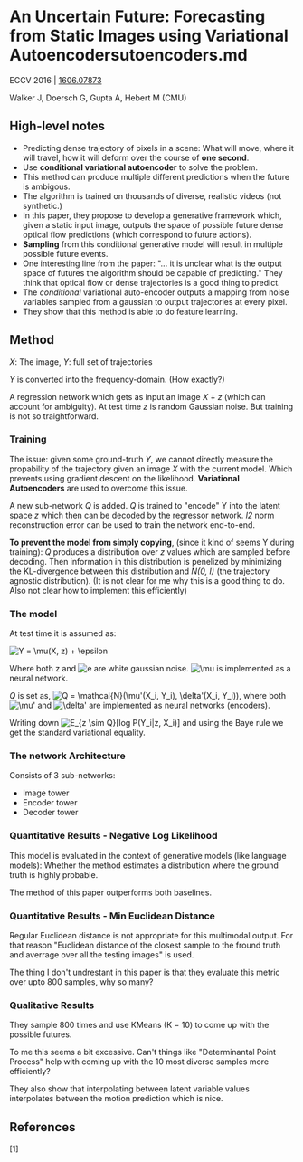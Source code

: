 # An Uncertain Future: Forecasting from Static Images using Variational Autoencodersutoencoders.md

ECCV 2016 | [1606.07873](http://arxiv.org/abs/1606.07873)

Walker J, Doersch G, Gupta A, Hebert M (CMU)

## High-level notes

* Predicting dense trajectory of pixels in a scene: What will move, where it will travel, how it will deform over the course of **one second**.
* Use **conditional variational autoencoder** to solve the problem.
* This method can produce multiple different predictions when the future is ambigous.
* The algorithm is trained on thousands of diverse, realistic videos (not synthetic.)
* In this paper, they propose to develop a generative framework which, given a static input image, outputs the space of possible future dense optical flow predictions (which correspond to future actions).
* **Sampling** from this conditional generative model will result in multiple possible future events.
* One interesting line from the paper: "... it is unclear what is the output space of futures the algorithm should be capable of predicting." They think that optical flow or dense trajectories is a good thing to predict.
* The _conditional_ variational auto-encoder outputs a mapping from noise variables sampled from a gaussian to output trajectories at every pixel.
* They show that this method is able to do feature learning.

## Method
_X_: The image, _Y_: full set of trajectories

_Y_ is converted into the frequency-domain. (How exactly?)

A regression network which gets as input an image _X_ + _z_ (which can account for ambiguity).
At test time _z_ is random Gaussian noise.
But training is not so traightforward.

### Training

The issue: given some ground-truth _Y_, we cannot directly measure the propability of the trajectory given an image _X_ with the current model. Which prevents using gradient descent on the likelihood. **Variational Autoencoders** are used to overcome this issue.

A new sub-network _Q_ is added. _Q_ is trained to "encode" Y into the latent space _z_ which then can be decoded by the regressor network. _l2_ norm reconstruction error can be used to train the network end-to-end.

**To prevent the model from simply copying**, (since it kind of seems Y during training): _Q_ produces a distribution over _z_ values which are sampled before decoding. Then information in this distribution is penelized by minimizing the KL-divergence between this distribution and _N(0, I)_ (the trajectory agnostic distribution). (It is not clear for me why this is a good thing to do. Also not clear how to implement this efficiently)

### The model

At test time it is assumed as:

![Y = \mu(X, z) + \epsilon](https://chart.googleapis.com/chart?cht=tx&chl=Y%20%3D%20%5Cmu(X%2C%20z)%20%2B%20%5Cepsilon)

Where both z and ![e](https://chart.googleapis.com/chart?cht=tx&chl=\epsilon) are white gaussian noise. ![\mu](https://chart.googleapis.com/chart?cht=tx&chl=\mu) is implemented as a neural network.

_Q_ is set as, ![Q = \mathcal{N}(\mu'(X_i, Y_i), \delta'(X_i, Y_i))](https://chart.googleapis.com/chart?cht=tx&chl=Q%20%3D%20%5Cmathcal%7BN%7D(%5Cmu%27(X_i%2C%20Y_i)%2C%20%5Cdelta%27(X_i%2C%20Y_i))), where both ![\mu'](https://chart.googleapis.com/chart?cht=tx&chl=\mu%27) and ![\delta'](https://chart.googleapis.com/chart?cht=tx&chl=\delta%27) are implemented as neural networks (encoders).

Writing down ![E_{z \sim Q}[log P(Y_i|z, X_i)]](https://chart.googleapis.com/chart?cht=tx&chl=E_%7Bz%20%5Csim%20Q%7D%5Blog%20P(Y_i%7Cz%2C%20X_i)%5D) and using the Baye rule we get the standard variational equality.

### The network Architecture

Consists of 3 sub-networks:

* Image tower
* Encoder tower
* Decoder tower

### Quantitative Results - Negative Log Likelihood

This model is evaluated in the context of generative models (like language models): Whether the method estimates a distribution where the ground truth is highly probable.

The method of this paper outperforms both baselines.

### Quantitative Results - Min Euclidean Distance

Regular Euclidean distance is not appropriate for this multimodal output. For that reason "Euclidean distance of the closest sample to the fround truth and averrage over all the testing images" is used.

The thing I don't undrestant in this paper is that they evaluate this metric over upto 800 samples, why so many?

### Qualitative Results

They sample 800 times and use KMeans (K = 10) to come up with the possible futures.

To me this seems a bit excessive. Can't things like "Determinantal Point Process" help with coming up with the 10 most diverse samples more efficiently?

They also show that interpolating between latent variable values interpolates between the motion prediction which is nice.

## References

[1] 
